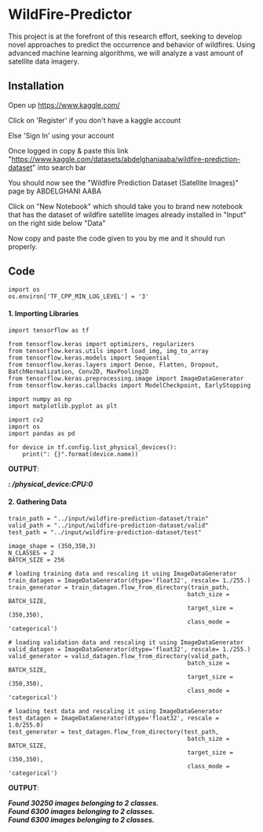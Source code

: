 # WildFire-Predictor
This project is at the forefront of this research effort, seeking to develop novel approaches to predict the occurrence and behavior of wildfires. Using advanced machine learning algorithms, we will analyze a vast amount of satellite data imagery.


## Installation

Open up https://www.kaggle.com/

Click on 'Register' if you don't have a kaggle account

Else 'Sign In' using your account

Once logged in copy & paste this link "https://www.kaggle.com/datasets/abdelghaniaaba/wildfire-prediction-dataset" into search bar

You should now see the "Wildfire Prediction Dataset (Satellite Images)" page by ABDELGHANI AABA

Click on "New Notebook" which should take you to brand new notebook that has the dataset of wildfire satellite images already installed in "Input" on the right side below "Data"

Now copy and paste the code given to you by me and it should run properly.
## Code

``` 
import os
os.environ['TF_CPP_MIN_LOG_LEVEL'] = '3' 

``` 


#### 1. Importing Libraries

``` 
import tensorflow as tf

from tensorflow.keras import optimizers, regularizers
from tensorflow.keras.utils import load_img, img_to_array
from tensorflow.keras.models import Sequential
from tensorflow.keras.layers import Dense, Flatten, Dropout, BatchNormalization, Conv2D, MaxPooling2D
from tensorflow.keras.preprocessing.image import ImageDataGenerator
from tensorflow.keras.callbacks import ModelCheckpoint, EarlyStopping

import numpy as np
import matplotlib.pyplot as plt

import cv2
import os
import pandas as pd

``` 

``` 
for device in tf.config.list_physical_devices():
    print(": {}".format(device.name))

``` 
**OUTPUT**:

***: /physical_device:CPU:0***




#### 2. Gathering Data

``` 
train_path = "../input/wildfire-prediction-dataset/train"
valid_path = "../input/wildfire-prediction-dataset/valid"
test_path = "../input/wildfire-prediction-dataset/test"

``` 
``` 
image_shape = (350,350,3)
N_CLASSES = 2
BATCH_SIZE = 256

# loading training data and rescaling it using ImageDataGenerator
train_datagen = ImageDataGenerator(dtype='float32', rescale= 1./255.)
train_generator = train_datagen.flow_from_directory(train_path,
                                                   batch_size = BATCH_SIZE,
                                                   target_size = (350,350),
                                                   class_mode = 'categorical')

# loading validation data and rescaling it using ImageDataGenerator
valid_datagen = ImageDataGenerator(dtype='float32', rescale= 1./255.)
valid_generator = valid_datagen.flow_from_directory(valid_path,
                                                   batch_size = BATCH_SIZE,
                                                   target_size = (350,350),
                                                   class_mode = 'categorical')

# loading test data and rescaling it using ImageDataGenerator
test_datagen = ImageDataGenerator(dtype='float32', rescale = 1.0/255.0)
test_generator = test_datagen.flow_from_directory(test_path,
                                                   batch_size = BATCH_SIZE,
                                                   target_size = (350,350),
                                                   class_mode = 'categorical')
```

**OUTPUT**:

***Found 30250 images belonging to 2 classes.***  
***Found 6300 images belonging to 2 classes.***   
***Found 6300 images belonging to 2 classes.***
